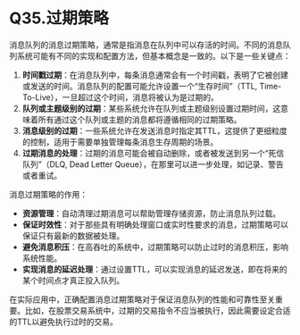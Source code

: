 # Q35.过期策略

消息队列的消息过期策略，通常是指消息在队列中可以存活的时间。不同的消息队列系统可能有不同的实现和配置方法，但基本概念是一致的。以下是一些关键点：

1. **时间戳过期**：在消息队列中，每条消息通常会有一个时间戳，表明了它被创建或发送的时间。消息队列的配置可能允许设置一个“生存时间”（TTL, Time-To-Live），一旦超过这个时间，消息将被认为是过期的。
2. **队列或主题级别的过期**：某些系统允许在队列或主题级别设置过期时间，这意味着所有通过这个队列或主题的消息都将遵循相同的过期策略。
3. **消息级别的过期**：一些系统允许在发送消息时指定其TTL，这提供了更细粒度的控制，适用于需要单独管理每条消息生存周期的场景。
4. **过期消息的处理**：过期的消息可能会被自动删除，或者被发送到另一个“死信队列”（DLQ, Dead Letter Queue），在那里可以进一步处理，如记录、警告或者重试。

消息过期策略的作用：

- **资源管理**：自动清理过期消息可以帮助管理存储资源，防止消息队列过载。
- **保证时效性**：对于那些具有明确处理窗口或实时性要求的消息，过期策略可以保证只有最新的数据被处理。
- **避免消息积压**：在高吞吐的系统中，过期策略可以防止过时的消息积压，影响系统性能。
- **实现消息的延迟处理**：通过设置TTL，可以实现消息的延迟发送，即在将来的某个时间点才真正投入队列。

在实际应用中，正确配置消息过期策略对于保证消息队列的性能和可靠性至关重要。比如，在股票交易系统中，过期的交易指令不应当被执行，因此需要设定合适的TTL以避免执行过时的交易。